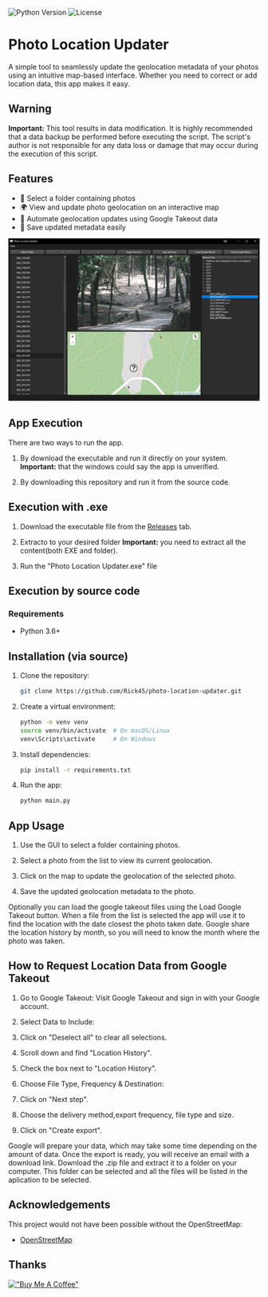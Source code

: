 ![Python Version](https://img.shields.io/badge/python-3.6%2B-blue)
![License](https://img.shields.io/github/license/Rick45/photo-location-updater)

# Photo Location Updater
A simple tool to seamlessly update the geolocation metadata of your photos using an intuitive map-based interface. Whether you need to correct or add location data, this app makes it easy.


## Warning

**Important:** This tool results in data modification. It is highly recommended that a data backup be performed before executing the script. The script's author is not responsible for any data loss or damage that may occur during the execution of this script.

## Features
- 📂 Select a folder containing photos
- 🌍 View and update photo geolocation on an interactive map
- 🤖 Automate geolocation updates using Google Takeout data
- 💾 Save updated metadata easily


![app](./src/sample.png)



## App Execution 

There are two ways to run the app.

1. By download the executable and run it directly on your system. **Important:** that the windows could say the app is unverified.

2. By downloading this repository and run it from the source code.



## Execution with .exe

1. Download the executable file from the [Releases](https://github.com/Rick45/photo-location-updater/releases) tab.

2. Extracto to your desired folder **Important:** you need to extract all the content(both EXE and folder).

3. Run the "Photo Location Updater.exe" file


## Execution by source code

### Requirements

- Python 3.6+

## Installation (via source)
1. Clone the repository:
    ```bash
    git clone https://github.com/Rick45/photo-location-updater.git
    ```
2. Create a virtual environment:
    ```bash
    python -m venv venv
    source venv/bin/activate  # On macOS/Linux
    venv\Scripts\activate     # On Windows
    ```
3. Install dependencies:
    ```bash
    pip install -r requirements.txt
    ```

4. Run the app:
    ```bash
    python main.py
    ```

## App Usage

1. Use the GUI to select a folder containing photos.

2. Select a photo from the list to view its current geolocation.

3. Click on the map to update the geolocation of the selected photo.

4. Save the updated geolocation metadata to the photo.

Optionally you can load the google takeout files using the Load Google Takeout button. When a file from the list is selected the app will use it to find the location with the date closest the photo taken date. Google share the location history by month, so you will need to know the month where the photo was taken.



## How to Request Location Data from Google Takeout

1. Go to Google Takeout: Visit Google Takeout and sign in with your Google account.

2. Select Data to Include:

3. Click on "Deselect all" to clear all selections.
4. Scroll down and find "Location History".
5. Check the box next to "Location History".
6. Choose File Type, Frequency & Destination:

7. Click on "Next step".
8. Choose the delivery method,export frequency, file type and size.
9. Click on "Create export".

Google will prepare your data, which may take some time depending on the amount of data.
Once the export is ready, you will receive an email with a download link.
Download the .zip file and extract it to a folder on your computer.
This folder can be selected and all the files will be listed in the aplication to be selected.


## Acknowledgements

This project would not have been possible without the OpenStreetMap:

- [OpenStreetMap](https://www.openstreetmap.org/)


## Thanks
[!["Buy Me A Coffee"](https://www.buymeacoffee.com/assets/img/custom_images/orange_img.png)](https://www.buymeacoffee.com/rick45)
